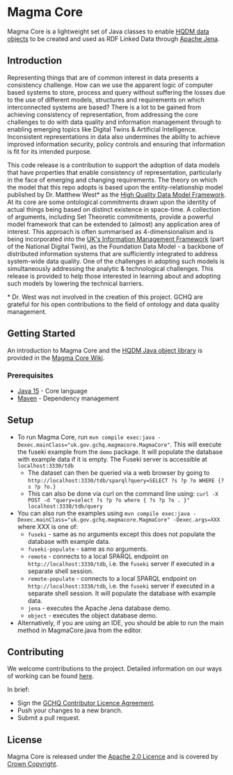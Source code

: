 # Magma Core

Magma Core is a lightweight set of Java classes to enable [HQDM data objects](https://github.com/gchq/HQDM) to be created and used as RDF Linked Data through [Apache Jena](https://jena.apache.org).

## Introduction

Representing things that are of common interest in data presents a consistency challenge. How can we use the apparent logic of computer based systems to store, process and query without suffering the losses due to the use of different models, structures and requirements on which interconnected systems are based? There is a lot to be gained from achieving consistency of representation, from addressing the core challenges to do with data quality and information management through to enabling emerging topics like Digital Twins & Artificial Intelligence. Inconsistent representations in data also undermines the ability to achieve improved information security, policy controls and ensuring that information is fit for its intended purpose.

This code release is a contribution to support the adoption of data models that have properties that enable consistency of representation, particularly in the face of emerging and changing requirements. The theory on which the model that this repo adopts is based upon the entity-relationship model published by Dr. Matthew West\* as the [High Quality Data Model Framework](http://www.informationjunction.co.uk/hqdm_framework/). At its core are some ontological commitments drawn upon the identity of actual things being based on distinct existence in space-time. A collection of arguments, including Set Theoretic commitments, provide a powerful model framework that can be extended to (almost) any application area of interest. This approach is often summarised as 4-dimensionalism and is being incorporated into the [UK's Information Management Framework]() (part of the National Digital Twin), as the Foundation Data Model - a backbone of distributed information systems that are sufficiently integrated to address system-wide data quality. One of the challenges in adopting such models is simultaneously addressing the analytic & technological challenges. This release is provided to help those interested in learning about and adopting such models by lowering the technical barriers.

\* Dr. West was not involved in the creation of this project. GCHQ are grateful for his open contributions to the field of ontology and data quality management.

## Getting Started

An introduction to Magma Core and the [HQDM Java object library](https://github.com/gchq/HQDM) is provided in the [Magma Core Wiki](https://github.com/gchq/MagmaCore/wiki).

### Prerequisites

- [Java 15](https://openjdk.java.net/projects/jdk/15/) - Core language
- [Maven](https://maven.apache.org/) - Dependency management

## Setup

- To run Magma Core, run `mvn compile exec:java -Dexec.mainClass="uk.gov.gchq.magmacore.MagmaCore"`. This will execute the fuseki example from the `demo` package. It will populate the database with example data if it is empty. The Fuseki server is accessible at `localhost:3330/tdb`
  - The dataset can then be queried via a web browser by going to `http://localhost:3330/tdb/sparql?query=SELECT ?s ?p ?o WHERE {?s ?p ?o.}`
  - This can also be done via curl on the command line using: `curl -X POST -d "query=select ?s ?p ?o where { ?s ?p ?o . }" localhost:3330/tdb/query`
- You can also run the examples using `mvn compile exec:java -Dexec.mainClass="uk.gov.gchq.magmacore.MagmaCore" -Dexec.args=XXX` where XXX is one of:
  - `fuseki` - same as no arguments except this does not populate the database with example data.
  - `fuseki-populate` - same as no arguments.
  - `remote` - connects to a local SPARQL endpoint on `http://localhost:3330/tdb`, i.e. the `fuseki` server if executed in a separate shell session.
  - `remote-populate` - connects to a local SPARQL endpoint on `http://localhost:3330/tdb`, i.e. the `fuseki` server if executed in a separate shell session. It will populate the database with example data.
  - `jena` - executes the Apache Jena database demo.
  - `object` - executes the object database demo.
- Alternatively, if you are using an IDE, you should be able to run the main method in MagmaCore.java from the editor.

## Contributing

We welcome contributions to the project. Detailed information on our ways of working can be found [here](CONTRIBUTING.md).

In brief:

- Sign the [GCHQ Contributor Licence Agreement](https://cla-assistant.io/gchq/MagmaCore).
- Push your changes to a new branch.
- Submit a pull request.

## License

Magma Core is released under the [Apache 2.0 Licence](https://www.apache.org/licenses/LICENSE-2.0) and is covered by [Crown Copyright](https://www.nationalarchives.gov.uk/information-management/re-using-public-sector-information/copyright-and-re-use/crown-copyright/).
